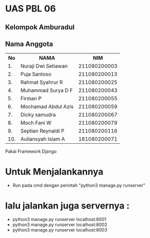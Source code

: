 <h1>UAS PBL 06</h1>
<h2>Kelompok Amburadul</h2>
<h2>Nama Anggota</h2> 
<table class="table table-striped">
        <tr>
            <th>No</th>
            <th>NAMA</th>
            <th>NIM</th>
        </tr>
        <tr>
            <td>1.</td>
            <td>Nuraji Dwi Setiawan  </td>
            <td>211080200003</td>
        </tr>
        <tr>
            <td>2.</td>
            <td>Puja Santoso  </td>
            <td>211080200013</td>
        </tr>
        <tr>
            <td>3.</td>
            <td>Rahmat Syahrur R  </td>
            <td>211080200025</td>
        </tr>
        <tr>
            <td>4.</td>
            <td>Muhammad Surya D F  </td>
            <td>211080200043</td>
        </tr>
        <tr>
            <td>5.</td>
            <td>Firman P  </td>
            <td>211080200055</td>
        </tr>
        <tr>
            <td>6.</td>
            <td>Mochamad Abdul Azis  </td>
            <td>211080200059</td>
        </tr>
        <tr>
            <td>7.</td>
            <td>Dicky samudra  </td>
            <td>211080200067</td>
        </tr>
        <tr>
            <td>8.</td>
            <td>Moch Fani W  </td>
            <td>211080200079</td>
        </tr>
        <tr>
            <td>9.</td>
            <td>Septian Reynaldi P  </td>
            <td>211080200116</td>
        </tr>
        <tr>
            <td>10.</td>
            <td>Auliansyah Islam A  </td>
            <td>181080200071</td>
        </tr>
</table>
 
Pakai Framework Django

# Untuk Menjalankannya
- Run pada cmd dengan perintah "python3 manage.py runserver"

# lalu jalankan juga servernya :
- python3 manage.py runserver localhost:8001
- python3 manage.py runserver localhost:8002
- python3 manage.py runserver localhost:8003


